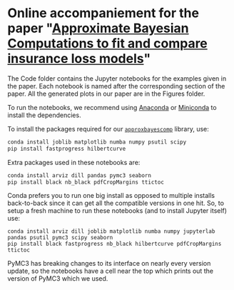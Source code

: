# Online accompaniement for the paper "[Approximate Bayesian Computations to fit and compare insurance loss models](https://arxiv.org/abs/2007.03833)"

The Code folder contains the Jupyter notebooks for the examples given in the paper.
Each notebook is named after the corresponding section of the paper.
All the generated plots in our paper are in the Figures folder.

To run the notebooks, we recommend using [Anaconda](https://www.anaconda.com/products/individual) or [Miniconda](https://docs.conda.io/en/latest/miniconda.html) to install the dependencies. 

To install the packages required for our [`approxbayescomp`](https://github.com/Pat-Laub/approxbayescomp) library, use:

```bash
conda install joblib matplotlib numba numpy psutil scipy
pip install fastprogress hilbertcurve
```

Extra packages used in these notebooks are:

```bash
conda install arviz dill pandas pymc3 seaborn
pip install black nb_black pdfCropMargins ttictoc
```

Conda prefers you to run one big install as opposed to multiple installs back-to-back since it can get all the compatible versions in one hit. So, to setup a fresh machine to run these notebooks (and to install Jupyter itself) use:

```
conda install arviz dill joblib matplotlib numba numpy jupyterlab pandas psutil pymc3 scipy seaborn 
pip install black fastprogress nb_black hilbertcurve pdfCropMargins ttictoc
```

PyMC3 has breaking changes to its interface on nearly every version update, so the notebooks have a cell near the top which prints out the version of PyMC3 which we used.

